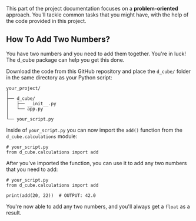 This part of the project documentation focuses on a
**problem-oriented** approach. You'll tackle common
tasks that you might have, with the help of the code
provided in this project.

## How To Add Two Numbers?

You have two numbers and you need to add them together.
You're in luck! The d_cube package can help you
get this done.

Download the code from this GitHub repository and place
the `d_cube/` folder in the same directory as your
Python script:

    your_project/
    │
    ├── d_cube/
    │   ├── __init__.py
    │   └── app.py
    │
    └── your_script.py

Inside of `your_script.py` you can now import the
`add()` function from the `d_cube.calculations`
module:

    # your_script.py
    from d_cube.calculations import add

After you've imported the function, you can use it
to add any two numbers that you need to add:

    # your_script.py
    from d_cube.calculations import add

    print(add(20, 22))  # OUTPUT: 42.0

You're now able to add any two numbers, and you'll
always get a `float` as a result.